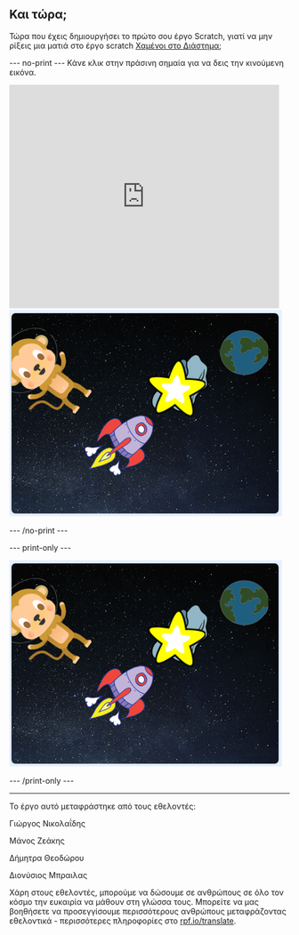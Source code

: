 ## Και τώρα;

Τώρα που έχεις δημιουργήσει το πρώτο σου έργο Scratch, γιατί να μην ρίξεις μια ματιά στο έργο scratch [Χαμένοι στο Διάστημα](https://projects.raspberrypi.org/el-GR/projects/lost-in-space?utm_source=pathway&utm_medium=whatnext&utm_campaign=projects);

--- no-print --- Κάνε κλικ στην πράσινη σημαία για να δεις την κινούμενη εικόνα.

<div class="scratch-preview">
  <iframe allowtransparency="true" width="485" height="402" src="https://scratch.mit.edu/projects/embed/276873231/?autostart=false" frameborder="0" scrolling="no"></iframe>
  <img src="images/space-final.png">
</div>

--- /no-print ---

--- print-only ---

![Ολοκληρωμένο έργο](images/space-final.png)

--- /print-only ---

***

Το έργο αυτό μεταφράστηκε από τους εθελοντές:

Γιώργος Νικολαΐδης

Μάνος Ζεάκης

Δήμητρα Θεοδώρου

Διονύσιος Μπραιλας

Χάρη στους εθελοντές, μπορούμε να δώσουμε σε ανθρώπους σε όλο τον κόσμο την ευκαιρία να μάθουν στη γλώσσα τους. Μπορείτε να μας βοηθήσετε να προσεγγίσουμε περισσότερους ανθρώπους μεταφράζοντας εθελοντικά - περισσότερες πληροφορίες στο [rpf.io/translate](https://rpf.io/translate).

